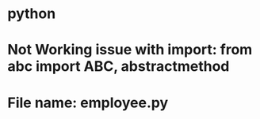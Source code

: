 # python
# Not Working issue with import: from abc import ABC, abstractmethod 
# File name: employee.py

